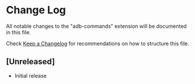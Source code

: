 # Change Log

All notable changes to the "adb-commands" extension will be documented in this file.

Check [Keep a Changelog](http://keepachangelog.com/) for recommendations on how to structure this file.

## [Unreleased]

- Initial release